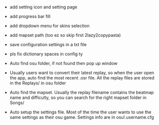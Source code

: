 - add setting icon and setting page
- add progress bar fill
- add dropdown menu for skins selection
- add mapset path (too ez so skip first 2lazy2copypasta)
- save configuration settings in a txt file
- pls fix dictionary spaces in config ty

- Auto find osu folder, if not found then pop up window
- Usually users want to convert their latest replay, so when the user open the app, auto find the most recent .osr file. All the replay files are stored in the Replays/ in osu folder
- Auto find the mapset. Usually the replay filename contains the beatmap name and difficulty, so you can search for the right mapset folder in Songs/
- Auto setup the settings file. Most of the time the user wants to use the same settings as their osu game. Settings info are in osu!.username.cfg
